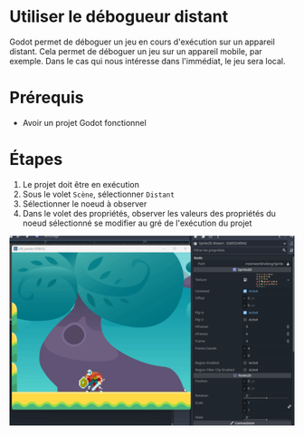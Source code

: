 # Utiliser le débogueur distant
Godot permet de déboguer un jeu en cours d'exécution sur un appareil distant. Cela permet de déboguer un jeu sur un appareil mobile, par exemple. Dans le cas qui nous intéresse dans l'immédiat, le jeu sera local.

# Prérequis
- Avoir un projet Godot fonctionnel

# Étapes
1. Le projet doit être en exécution
2. Sous le volet `Scène`, sélectionner `Distant`
3. Sélectionner le noeud à observer
4. Dans le volet des propriétés, observer les valeurs des propriétés du noeud sélectionné se modifier au gré de l'exécution du projet

![Alt text](assets/remote_properties.gif)